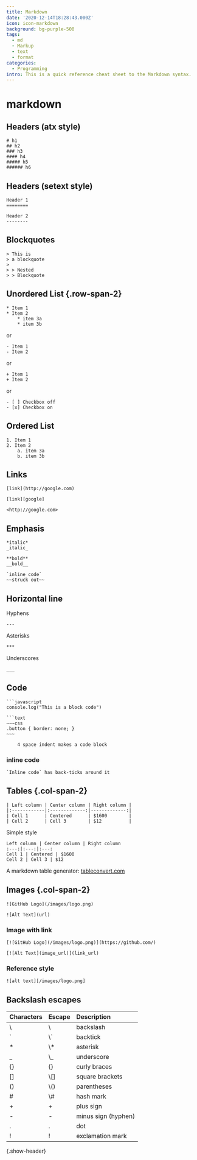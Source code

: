```yaml
---
title: Markdown
date: '2020-12-14T18:28:43.000Z'
icon: icon-markdown
background: bg-purple-500
tags:
  - md
  - Markup
  - text
  - format
categories:
  - Programming
intro: This is a quick reference cheat sheet to the Markdown syntax.
---
```


# markdown

## Headers \(atx style\)

```text
# h1
## h2
### h3
#### h4
##### h5
###### h6
```

## Headers \(setext style\)

```text
Header 1
========
```

```text
Header 2
--------
```

## Blockquotes

```text
> This is
> a blockquote
>
> > Nested
> > Blockquote
```

## Unordered List {.row-span-2}

```text
* Item 1
* Item 2
    * item 3a
    * item 3b
```

or

```text
- Item 1
- Item 2
```

or

```text
+ Item 1
+ Item 2
```

or

```text
- [ ] Checkbox off
- [x] Checkbox on
```

## Ordered List

```text
1. Item 1
2. Item 2
    a. item 3a
    b. item 3b
```

## Links

```text
[link](http://google.com)
```

```text
[link][google]
```

```text
<http://google.com>
```

## Emphasis

```text
*italic*
_italic_
```

```text
**bold**
__bold__
```

```text
`inline code`
~~struck out~~
```

## Horizontal line

Hyphens

```text
---
```

Asterisks

```text
***
```

Underscores

```text
___
```

## Code

```text
```javascript
console.log("This is a block code")
```

```text
```text
~~~css
.button { border: none; }
~~~
```

```text
    4 space indent makes a code block
```

### inline code

```text
`Inline code` has back-ticks around it
```

## Tables {.col-span-2}

```text
| Left column | Center column | Right column |
|:------------|:-------------:|-------------:|
| Cell 1      | Centered      | $1600        |
| Cell 2      | Cell 3        | $12          |
```

Simple style

```text
Left column | Center column | Right column 
:---:|:---:|:---:
Cell 1 | Centered | $1600 
Cell 2 | Cell 3 | $12
```

A markdown table generator: [tableconvert.com](https://tableconvert.com/)

## Images {.col-span-2}

```text
![GitHub Logo](/images/logo.png)

![Alt Text](url)
```

### Image with link

```text
[![GitHub Logo](/images/logo.png)](https://github.com/)

[![Alt Text](image_url)](link_url)
```

### Reference style

```text
![alt text][/images/logo.png]
```

## Backslash escapes

| Characters | Escape | Description |
| :--- | :--- | :--- |
| \ | \ | backslash |
| \` | \\` | backtick |
| \* | \\* | asterisk |
| \_ | \\_ | underscore |
| {} | {} | curly braces |
| \[\] | \\[\] | square brackets |
| \(\) | \\(\) | parentheses |
| \# | \\# | hash mark |
| + | + | plus sign |
| - | - | minus sign \(hyphen\) |
| . | . | dot |
| ! | ! | exclamation mark |

{.show-header}

